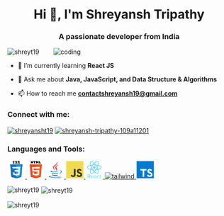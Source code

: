 <h1 align="center">Hi 👋, I'm Shreyansh Tripathy</h1>
<h3 align="center">A passionate developer from India </h3>
<img align="right" alt="coding" width="400" src="https://camo.githubusercontent.com/e20822b4282c07ffd010cd05f855a6561d3b62358ca9e607e4901288dd748fcb/68747470733a2f2f63646e2e6472696262626c652e636f6d2f75736572732f323133313939332f73637265656e73686f74732f343934383733362f74686f75676874776f726b732d6769665f6472696262626c652e676966"> 

<p align="left"> <img src="https://komarev.com/ghpvc/?username=shreyt19&label=Profile%20views&color=0e75b6&style=flat" alt="shreyt19" /> </p>

- 🌱 I’m currently learning **React JS**

- 💬 Ask me about **Java, JavaScript, and Data Structure & Algorithms**

- 📫 How to reach me **contactshreyansh19@gmail.com**

<h3 align="left">Connect with me:</h3>
<p align="left">
<a href="https://twitter.com/shreyansht19" target="blank"><img align="center" src="https://raw.githubusercontent.com/rahuldkjain/github-profile-readme-generator/master/src/images/icons/Social/twitter.svg" alt="shreyansht19" height="30" width="40" /></a>
<a href="https://linkedin.com/in/shreyansh-tripathy-109a11201" target="blank"><img align="center" src="https://raw.githubusercontent.com/rahuldkjain/github-profile-readme-generator/master/src/images/icons/Social/linked-in-alt.svg" alt="shreyansh-tripathy-109a11201" height="30" width="40" /></a>
</p>

<h3 align="left">Languages and Tools:</h3>
<p align="left"> <a href="https://www.w3schools.com/css/" target="_blank" rel="noreferrer"> <img src="https://raw.githubusercontent.com/devicons/devicon/master/icons/css3/css3-original-wordmark.svg" alt="css3" width="40" height="40"/> </a> <a href="https://www.w3.org/html/" target="_blank" rel="noreferrer"> <img src="https://raw.githubusercontent.com/devicons/devicon/master/icons/html5/html5-original-wordmark.svg" alt="html5" width="40" height="40"/> </a> <a href="https://www.java.com" target="_blank" rel="noreferrer"> <img src="https://raw.githubusercontent.com/devicons/devicon/master/icons/java/java-original.svg" alt="java" width="40" height="40"/> </a> <a href="https://developer.mozilla.org/en-US/docs/Web/JavaScript" target="_blank" rel="noreferrer"> <img src="https://raw.githubusercontent.com/devicons/devicon/master/icons/javascript/javascript-original.svg" alt="javascript" width="40" height="40"/> </a> <a href="https://reactjs.org/" target="_blank" rel="noreferrer"> <img src="https://raw.githubusercontent.com/devicons/devicon/master/icons/react/react-original-wordmark.svg" alt="react" width="40" height="40"/> </a> <a href="https://tailwindcss.com/" target="_blank" rel="noreferrer"> <img src="https://www.vectorlogo.zone/logos/tailwindcss/tailwindcss-icon.svg" alt="tailwind" width="40" height="40"/> </a> <a href="https://www.typescriptlang.org/" target="_blank" rel="noreferrer"> <img src="https://raw.githubusercontent.com/devicons/devicon/master/icons/typescript/typescript-original.svg" alt="typescript" width="40" height="40"/> </a> </p>

<p><img align="left" src="https://github-readme-stats.vercel.app/api/top-langs?username=shreyt19&show_icons=true&locale=en&layout=compact" alt="shreyt19" /></p>

<p>&nbsp;<img align="center" src="https://github-readme-stats.vercel.app/api?username=shreyt19&show_icons=true&locale=en" alt="shreyt19" /></p>

<p><img align="center" src="https://github-readme-streak-stats.herokuapp.com/?user=shreyt19&" alt="shreyt19" /></p>
